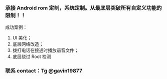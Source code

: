 ### 承接 Android rom 定制，系统定制。从最底层突破所有自定义功能的限制！！

成功案例：

1. UI 美化；
2. 底层网络改造；
3. 拨打电话在接通时播放语音文件；
4. 底层绕过 Root 检测

###  联系 contact：Tg @gavin19877
